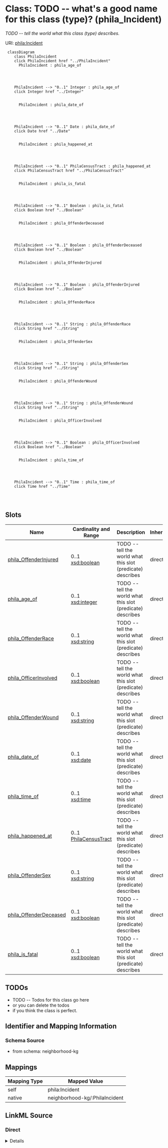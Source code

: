 

# Class: TODO -- what's a good name for this class (type)? (phila_Incident)


_TODO -- tell the world what this class (type) describes._





URI: [phila:Incident](https://metadata.phila.gov/Incident)






```mermaid
 classDiagram
    class PhilaIncident
    click PhilaIncident href "../PhilaIncident"
      PhilaIncident : phila_age_of
        
          
    
    
    PhilaIncident --> "0..1" Integer : phila_age_of
    click Integer href "../Integer"

        
      PhilaIncident : phila_date_of
        
          
    
    
    PhilaIncident --> "0..1" Date : phila_date_of
    click Date href "../Date"

        
      PhilaIncident : phila_happened_at
        
          
    
    
    PhilaIncident --> "0..1" PhilaCensusTract : phila_happened_at
    click PhilaCensusTract href "../PhilaCensusTract"

        
      PhilaIncident : phila_is_fatal
        
          
    
    
    PhilaIncident --> "0..1" Boolean : phila_is_fatal
    click Boolean href "../Boolean"

        
      PhilaIncident : phila_OffenderDeceased
        
          
    
    
    PhilaIncident --> "0..1" Boolean : phila_OffenderDeceased
    click Boolean href "../Boolean"

        
      PhilaIncident : phila_OffenderInjured
        
          
    
    
    PhilaIncident --> "0..1" Boolean : phila_OffenderInjured
    click Boolean href "../Boolean"

        
      PhilaIncident : phila_OffenderRace
        
          
    
    
    PhilaIncident --> "0..1" String : phila_OffenderRace
    click String href "../String"

        
      PhilaIncident : phila_OffenderSex
        
          
    
    
    PhilaIncident --> "0..1" String : phila_OffenderSex
    click String href "../String"

        
      PhilaIncident : phila_OffenderWound
        
          
    
    
    PhilaIncident --> "0..1" String : phila_OffenderWound
    click String href "../String"

        
      PhilaIncident : phila_OfficerInvolved
        
          
    
    
    PhilaIncident --> "0..1" Boolean : phila_OfficerInvolved
    click Boolean href "../Boolean"

        
      PhilaIncident : phila_time_of
        
          
    
    
    PhilaIncident --> "0..1" Time : phila_time_of
    click Time href "../Time"

        
      
```




<!-- no inheritance hierarchy -->


## Slots

| Name | Cardinality and Range | Description | Inheritance |
| ---  | --- | --- | --- |
| [phila_OffenderInjured](../slots/phila_OffenderInjured.md) | 0..1 <br/> [xsd:boolean](http://www.w3.org/2001/XMLSchema#boolean) | TODO -- tell the world what this slot (predicate) describes | direct |
| [phila_age_of](../slots/phila_age_of.md) | 0..1 <br/> [xsd:integer](http://www.w3.org/2001/XMLSchema#integer) | TODO -- tell the world what this slot (predicate) describes | direct |
| [phila_OffenderRace](../slots/phila_OffenderRace.md) | 0..1 <br/> [xsd:string](http://www.w3.org/2001/XMLSchema#string) | TODO -- tell the world what this slot (predicate) describes | direct |
| [phila_OfficerInvolved](../slots/phila_OfficerInvolved.md) | 0..1 <br/> [xsd:boolean](http://www.w3.org/2001/XMLSchema#boolean) | TODO -- tell the world what this slot (predicate) describes | direct |
| [phila_OffenderWound](../slots/phila_OffenderWound.md) | 0..1 <br/> [xsd:string](http://www.w3.org/2001/XMLSchema#string) | TODO -- tell the world what this slot (predicate) describes | direct |
| [phila_date_of](../slots/phila_date_of.md) | 0..1 <br/> [xsd:date](http://www.w3.org/2001/XMLSchema#date) | TODO -- tell the world what this slot (predicate) describes | direct |
| [phila_time_of](../slots/phila_time_of.md) | 0..1 <br/> [xsd:time](http://www.w3.org/2001/XMLSchema#time) | TODO -- tell the world what this slot (predicate) describes | direct |
| [phila_happened_at](../slots/phila_happened_at.md) | 0..1 <br/> [PhilaCensusTract](../classes/PhilaCensusTract.md) | TODO -- tell the world what this slot (predicate) describes | direct |
| [phila_OffenderSex](../slots/phila_OffenderSex.md) | 0..1 <br/> [xsd:string](http://www.w3.org/2001/XMLSchema#string) | TODO -- tell the world what this slot (predicate) describes | direct |
| [phila_OffenderDeceased](../slots/phila_OffenderDeceased.md) | 0..1 <br/> [xsd:boolean](http://www.w3.org/2001/XMLSchema#boolean) | TODO -- tell the world what this slot (predicate) describes | direct |
| [phila_is_fatal](../slots/phila_is_fatal.md) | 0..1 <br/> [xsd:boolean](http://www.w3.org/2001/XMLSchema#boolean) | TODO -- tell the world what this slot (predicate) describes | direct |









## TODOs

* TODO -- Todos for this class go here
* or you can delete the todos
* if you think the class is perfect.

## Identifier and Mapping Information







### Schema Source


* from schema: neighborhood-kg




## Mappings

| Mapping Type | Mapped Value |
| ---  | ---  |
| self | phila:Incident |
| native | neighborhood-kg/:PhilaIncident |







## LinkML Source

<!-- TODO: investigate https://stackoverflow.com/questions/37606292/how-to-create-tabbed-code-blocks-in-mkdocs-or-sphinx -->

### Direct

<details>
```yaml
name: phila_Incident
description: TODO -- tell the world what this class (type) describes.
title: TODO -- what's a good name for this class (type)?
todos:
- TODO -- Todos for this class go here
- or you can delete the todos
- if you think the class is perfect.
notes:
- Class with 15328 occurences.
from_schema: neighborhood-kg
slots:
- phila_OffenderInjured
- phila_age_of
- phila_OffenderRace
- phila_OfficerInvolved
- phila_OffenderWound
- phila_date_of
- phila_time_of
- phila_happened_at
- phila_OffenderSex
- phila_OffenderDeceased
- phila_is_fatal
class_uri: phila:Incident

```
</details>

### Induced

<details>
```yaml
name: phila_Incident
description: TODO -- tell the world what this class (type) describes.
title: TODO -- what's a good name for this class (type)?
todos:
- TODO -- Todos for this class go here
- or you can delete the todos
- if you think the class is perfect.
notes:
- Class with 15328 occurences.
from_schema: neighborhood-kg
attributes:
  phila_OffenderInjured:
    name: phila_OffenderInjured
    description: TODO -- tell the world what this slot (predicate) describes.
    todos:
    - TODO -- Todos for this slot go here
    - or you can delete the todos
    - if you think the class is perfect.
    comments:
    - 15328 occurrences with subject type phila_Incident and object type boolean.
    examples:
    - value: phila:OBJ_11856539 phila:OffenderInjured false
    from_schema: neighborhood-kg
    rank: 1000
    slot_uri: phila:OffenderInjured
    alias: phila_OffenderInjured
    owner: phila_Incident
    domain_of:
    - phila_Incident
    range: boolean
  phila_age_of:
    name: phila_age_of
    description: TODO -- tell the world what this slot (predicate) describes.
    todos:
    - TODO -- Todos for this slot go here
    - or you can delete the todos
    - if you think the class is perfect.
    comments:
    - 15093 occurrences with subject type phila_Incident and object type integer.
    examples:
    - value: phila:OBJ_11856539 phila:age_of 64
    from_schema: neighborhood-kg
    rank: 1000
    slot_uri: phila:age_of
    alias: phila_age_of
    owner: phila_Incident
    domain_of:
    - phila_Incident
    range: integer
  phila_OffenderRace:
    name: phila_OffenderRace
    description: TODO -- tell the world what this slot (predicate) describes.
    todos:
    - TODO -- Todos for this slot go here
    - or you can delete the todos
    - if you think the class is perfect.
    comments:
    - 15205 occurrences with subject type phila_Incident and object type string.
    examples:
    - value: phila:OBJ_11856539 phila:OffenderRace B
    from_schema: neighborhood-kg
    rank: 1000
    slot_uri: phila:OffenderRace
    alias: phila_OffenderRace
    owner: phila_Incident
    domain_of:
    - phila_Incident
    range: string
  phila_OfficerInvolved:
    name: phila_OfficerInvolved
    description: TODO -- tell the world what this slot (predicate) describes.
    todos:
    - TODO -- Todos for this slot go here
    - or you can delete the todos
    - if you think the class is perfect.
    comments:
    - 15328 occurrences with subject type phila_Incident and object type boolean.
    examples:
    - value: phila:OBJ_11856539 phila:OfficerInvolved false
    from_schema: neighborhood-kg
    rank: 1000
    slot_uri: phila:OfficerInvolved
    alias: phila_OfficerInvolved
    owner: phila_Incident
    domain_of:
    - phila_Incident
    range: boolean
  phila_OffenderWound:
    name: phila_OffenderWound
    description: TODO -- tell the world what this slot (predicate) describes.
    todos:
    - TODO -- Todos for this slot go here
    - or you can delete the todos
    - if you think the class is perfect.
    comments:
    - 15200 occurrences with subject type phila_Incident and object type string.
    examples:
    - value: phila:OBJ_11856539 phila:OffenderWound Multiple
    from_schema: neighborhood-kg
    rank: 1000
    slot_uri: phila:OffenderWound
    alias: phila_OffenderWound
    owner: phila_Incident
    domain_of:
    - phila_Incident
    range: string
  phila_date_of:
    name: phila_date_of
    description: TODO -- tell the world what this slot (predicate) describes.
    todos:
    - TODO -- Todos for this slot go here
    - or you can delete the todos
    - if you think the class is perfect.
    comments:
    - 15328 occurrences with subject type phila_Incident and object type date.
    examples:
    - value: phila:OBJ_11856539 phila:date_of 2022-12-21
    from_schema: neighborhood-kg
    rank: 1000
    slot_uri: phila:date_of
    alias: phila_date_of
    owner: phila_Incident
    domain_of:
    - phila_Incident
    range: date
  phila_time_of:
    name: phila_time_of
    description: TODO -- tell the world what this slot (predicate) describes.
    todos:
    - TODO -- Todos for this slot go here
    - or you can delete the todos
    - if you think the class is perfect.
    comments:
    - 15205 occurrences with subject type phila_Incident and object type time.
    examples:
    - value: phila:OBJ_11856539 phila:time_of 00:13:00
    from_schema: neighborhood-kg
    rank: 1000
    slot_uri: phila:time_of
    alias: phila_time_of
    owner: phila_Incident
    domain_of:
    - phila_Incident
    range: time
  phila_happened_at:
    name: phila_happened_at
    description: TODO -- tell the world what this slot (predicate) describes.
    todos:
    - TODO -- Todos for this slot go here
    - or you can delete the todos
    - if you think the class is perfect.
    comments:
    - 15328 occurrences with subject type phila_Incident and object type phila_CensusTract.
    examples:
    - value: phila:OBJ_11871866 phila:happened_at phila:CT_28902
    from_schema: neighborhood-kg
    rank: 1000
    slot_uri: phila:happened_at
    alias: phila_happened_at
    owner: phila_Incident
    domain_of:
    - phila_Incident
    range: phila_CensusTract
  phila_OffenderSex:
    name: phila_OffenderSex
    description: TODO -- tell the world what this slot (predicate) describes.
    todos:
    - TODO -- Todos for this slot go here
    - or you can delete the todos
    - if you think the class is perfect.
    comments:
    - 15328 occurrences with subject type phila_Incident and object type string.
    examples:
    - value: phila:OBJ_11856539 phila:OffenderSex F
    from_schema: neighborhood-kg
    rank: 1000
    slot_uri: phila:OffenderSex
    alias: phila_OffenderSex
    owner: phila_Incident
    domain_of:
    - phila_Incident
    range: string
  phila_OffenderDeceased:
    name: phila_OffenderDeceased
    description: TODO -- tell the world what this slot (predicate) describes.
    todos:
    - TODO -- Todos for this slot go here
    - or you can delete the todos
    - if you think the class is perfect.
    comments:
    - 15328 occurrences with subject type phila_Incident and object type boolean.
    examples:
    - value: phila:OBJ_11856539 phila:OffenderDeceased false
    from_schema: neighborhood-kg
    rank: 1000
    slot_uri: phila:OffenderDeceased
    alias: phila_OffenderDeceased
    owner: phila_Incident
    domain_of:
    - phila_Incident
    range: boolean
  phila_is_fatal:
    name: phila_is_fatal
    description: TODO -- tell the world what this slot (predicate) describes.
    todos:
    - TODO -- Todos for this slot go here
    - or you can delete the todos
    - if you think the class is perfect.
    comments:
    - 15205 occurrences with subject type phila_Incident and object type boolean.
    examples:
    - value: phila:OBJ_11856539 phila:is_fatal false
    from_schema: neighborhood-kg
    rank: 1000
    slot_uri: phila:is_fatal
    alias: phila_is_fatal
    owner: phila_Incident
    domain_of:
    - phila_Incident
    range: boolean
class_uri: phila:Incident

```
</details>